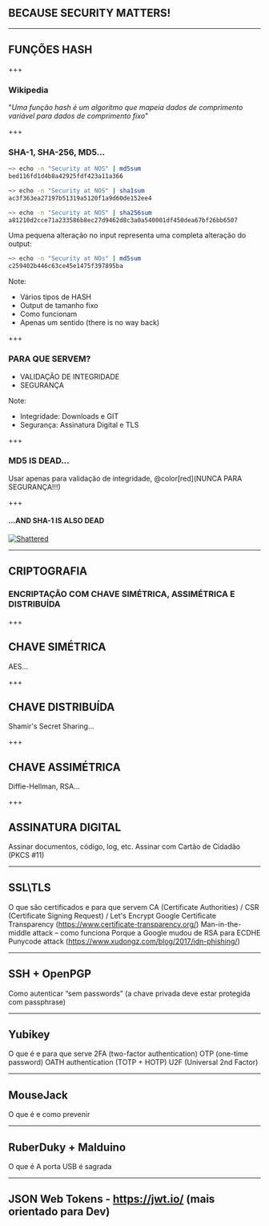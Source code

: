 ## BECAUSE SECURITY MATTERS!

---

## FUNÇÕES HASH

+++

### Wikipedia
"_Uma função hash é um algoritmo que mapeia dados de comprimento variável para dados de comprimento fixo_"

+++

### SHA-1, SHA-256, MD5...
```bash
~> echo -n "Security at NOS" | md5sum
bed116fd1d4b8a42925fdf423a11a366

~> echo -n "Security at NOS" | sha1sum
ac3f363ea27197b51319a5120f1a9d60de152ee4

~> echo -n "Security at NOS" | sha256sum
a81210d2cce71a233586b8ec27d9462d8c3a0a540001df450dea67bf26bb6507
```

Uma pequena alteração no input representa uma completa alteração do output:
```bash
~> echo -n "Security at NOs" | md5sum
c259402b446c63ce45e1475f397895ba
```

Note:

- Vários tipos de HASH
- Output de tamanho fixo
- Como funcionam
- Apenas um sentido (there is no way back)

+++

### PARA QUE SERVEM?
- VALIDAÇÃO DE INTEGRIDADE
- SEGURANÇA

Note:

- Integridade: Downloads e GIT
- Segurança: Assinatura Digital e TLS

+++

### MD5 IS DEAD...
Usar apenas para validação de integridade, @color[red](NUNCA PARA SEGURANÇA!!!)

+++

#### ...AND SHA-1 IS ALSO DEAD
[![Shattered](https://shattered.io/static/logo.png)](https://shattered.io/)

---

## CRIPTOGRAFIA
### ENCRIPTAÇÃO COM CHAVE SIMÉTRICA, ASSIMÉTRICA E DISTRIBUÍDA

+++

## CHAVE SIMÉTRICA

AES...

+++

## CHAVE DISTRIBUÍDA

Shamir's Secret Sharing...

+++

## CHAVE ASSIMÉTRICA

Diffie-Hellman, RSA...

+++

## ASSINATURA DIGITAL

Assinar documentos, código, log, etc.
Assinar com Cartão de Cidadão (PKCS \#11)

---

## SSL\\TLS
O que são certificados e para que servem
CA (Certificate Authorities) / CSR (Certificate Signing Request) / Let's Encrypt
Google Certificate Transparency (https://www.certificate-transparency.org/)
Man-in-the-middle attack – como funciona
Porque a Google mudou de RSA para ECDHE
Punycode attack (https://www.xudongz.com/blog/2017/idn-phishing/)

---

## SSH + OpenPGP
Como autenticar “sem passwords” (a chave privada deve estar protegida com passphrase)

---

## Yubikey
O que é e para que serve
2FA (two-factor authentication)
  OTP (one-time password)
  OATH authentication (TOTP + HOTP)
  U2F (Universal 2nd Factor)

---

## MouseJack
O que é e como prevenir

---

## RuberDuky + Malduino
O que é
A porta USB é sagrada

---

## JSON Web Tokens - https://jwt.io/ (mais orientado para Dev)
